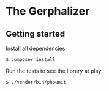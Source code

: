 # The Gerphalizer

## Getting started

Install all dependencies:

```
$ composer install
```

Run the tests to see the library at play:

```
$ ./vendor/bin/phpunit
```

